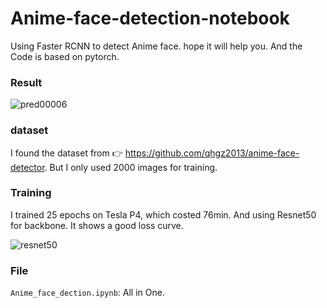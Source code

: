 # Anime-face-detection-notebook
Using Faster RCNN to detect Anime face. hope it will help you. And the Code is based on pytorch.

### Result

![pred00006](https://image-2021-wu.oss-cn-beijing.aliyuncs.com/blogs/picturespred00006.jpg)

### dataset

I found the dataset from :point_right: https://github.com/qhgz2013/anime-face-detector. But I only used 2000 images for training. 

### Training

I trained 25 epochs on Tesla P4, which costed 76min. And using Resnet50 for backbone. It shows a good loss curve.

![resnet50](https://image-2021-wu.oss-cn-beijing.aliyuncs.com/blogs/picturesresnet50.png)

### File

`Anime_face_dection.ipynb`: All in One.
